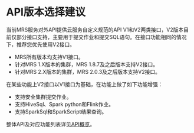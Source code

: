 # API版本选择建议<a name="ZH-CN_TOPIC_0172602521"></a>

当前MRS服务对外API提供云服务自定义规范的API V1和V2两类接口，V2版本目前仅部分接口支持，主要用于提交作业和提交SQL语句。在接口功能相同的情况下，推荐您优先使用V2接口。

-   MRS所有版本均支持V1接口。
-   针对MRS 1.X版本的集群，MRS 1.8.7及之后版本支持V2接口。
-   针对MRS 2.X版本的集群，MRS 2.0.3及之后版本支持V2接口。

在某些功能上V2接口以V1接口为基础，在功能上做了如下功能增强：

-   支持安全集群提交作业。
-   支持HiveSql、Spark python和Flink作业。
-   支持SparkSql和SparkScript结果查询。

整体API及对应功能列表详见[API概览](API概览.md)。

